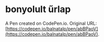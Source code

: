 # bonyolult űrlap

A Pen created on CodePen.io. Original URL: [https://codepen.io/balnatalp/pen/abBPaoV](https://codepen.io/balnatalp/pen/abBPaoV).


